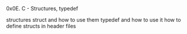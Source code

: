 0x0E. C - Structures, typedef

structures struct and how to use them typedef and how to use it how to define structs in header files